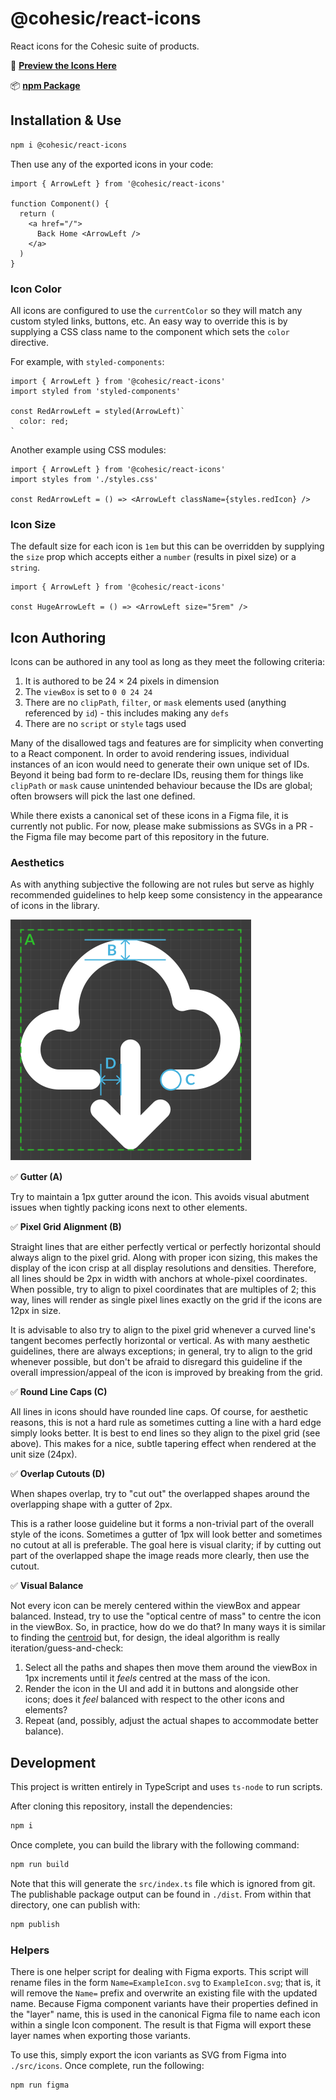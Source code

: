 # @cohesic/react-icons

React icons for the Cohesic suite of products.

🔎 **[Preview the Icons Here](https://cohesic.github.io/react-icons/)**

📦 **[npm Package](https://www.npmjs.com/package/@cohesic/react-icons)**

## Installation & Use

```bash
npm i @cohesic/react-icons
```

Then use any of the exported icons in your code:

```tsx
import { ArrowLeft } from '@cohesic/react-icons'

function Component() {
  return (
    <a href="/">
      Back Home <ArrowLeft />
    </a>
  )
}
```

### Icon Color

All icons are configured to use the `currentColor` so they will match any custom styled links, buttons, etc.
An easy way to override this is by supplying a CSS class name to the component which sets the `color` directive.

For example, with `styled-components`:

```tsx
import { ArrowLeft } from '@cohesic/react-icons'
import styled from 'styled-components'

const RedArrowLeft = styled(ArrowLeft)`
  color: red;
`
```

Another example using CSS modules:

```tsx
import { ArrowLeft } from '@cohesic/react-icons'
import styles from './styles.css'

const RedArrowLeft = () => <ArrowLeft className={styles.redIcon} />
```

### Icon Size

The default size for each icon is `1em` but this can be overridden by supplying the `size` prop which accepts either a `number` (results in pixel size) or a `string`.

```tsx
import { ArrowLeft } from '@cohesic/react-icons'

const HugeArrowLeft = () => <ArrowLeft size="5rem" />
```

## Icon Authoring

Icons can be authored in any tool as long as they meet the following criteria:

1. It is authored to be 24 &times; 24 pixels in dimension
1. The `viewBox` is set to `0 0 24 24`
1. There are no `clipPath`, `filter`, or `mask` elements used (anything referenced by `id`) - this includes making any `defs`
1. There are no `script` or `style` tags used

Many of the disallowed tags and features are for simplicity when converting to a React component.
In order to avoid rendering issues, individual instances of an icon would need to generate their own unique set of IDs.
Beyond it being bad form to re-declare IDs, reusing them for things like `clipPath` or `mask` cause unintended behaviour because the IDs are global; often browsers will pick the last one defined.

While there exists a canonical set of these icons in a Figma file, it is currently not public.
For now, please make submissions as SVGs in a PR - the Figma file may become part of this repository in the future.

### Aesthetics

As with anything subjective the following are not rules but serve as highly recommended guidelines to help keep some consistency in the appearance of icons in the library.

![Aesthetics and Pixel Alignment](docs/aesthetics.png)

✅ **Gutter (A)**

Try to maintain a 1px gutter around the icon. This avoids visual abutment issues when tightly packing icons next to other elements.

✅ **Pixel Grid Alignment (B)**

Straight lines that are either perfectly vertical or perfectly horizontal should always align to the pixel grid. Along with proper icon sizing, this makes the display of the icon crisp at all display resolutions and densities.
Therefore, all lines should be 2px in width with anchors at whole-pixel coordinates.
When possible, try to align to pixel coordinates that are multiples of 2; this way, lines will render as single pixel lines exactly on the grid if the icons are 12px in size.

It is advisable to also try to align to the pixel grid whenever a curved line's tangent becomes perfectly horizontal or vertical.
As with many aesthetic guidelines, there are always exceptions; in general, try to align to the grid whenever possible, but don't be afraid to disregard this guideline if the overall impression/appeal of the icon is improved by breaking from the grid.

✅ **Round Line Caps (C)**

All lines in icons should have rounded line caps.
Of course, for aesthetic reasons, this is not a hard rule as sometimes cutting a line with a hard edge simply looks better.
It is best to end lines so they align to the pixel grid (see above).
This makes for a nice, subtle tapering effect when rendered at the unit size (24px).

✅ **Overlap Cutouts (D)**

When shapes overlap, try to "cut out" the overlapped shapes around the overlapping shape with a gutter of 2px.

This is a rather loose guideline but it forms a non-trivial part of the overall style of the icons.
Sometimes a gutter of 1px will look better and sometimes no cutout at all is preferable.
The goal here is visual clarity; if by cutting out part of the overlapped shape the image reads more clearly, then use the cutout.

✅ **Visual Balance**

Not every icon can be merely centered within the viewBox and appear balanced.
Instead, try to use the "optical centre of mass" to centre the icon in the viewBox.
So, in practice, how do we do that?
In many ways it is similar to finding the [centroid](https://en.wikipedia.org/wiki/Centroid) but, for design, the ideal algorithm is really iteration/guess-and-check:

1. Select all the paths and shapes then move them around the viewBox in 1px increments until it _feels_ centred at the mass of the icon.
1. Render the icon in the UI and add it in buttons and alongside other icons; does it _feel_ balanced with respect to the other icons and elements?
1. Repeat (and, possibly, adjust the actual shapes to accommodate better balance).

## Development

This project is written entirely in TypeScript and uses `ts-node` to run scripts.

After cloning this repository, install the dependencies:

```bash
npm i
```

Once complete, you can build the library with the following command:

```bash
npm run build
```

Note that this will generate the `src/index.ts` file which is ignored from git.
The publishable package output can be found in `./dist`.
From within that directory, one can publish with:

```bash
npm publish
```

### Helpers

There is one helper script for dealing with Figma exports.
This script will rename files in the form `Name=ExampleIcon.svg` to `ExampleIcon.svg`; that is, it will remove the `Name=` prefix and overwrite an existing file with the updated name.
Because Figma component variants have their properties defined in the "layer" name, this is used in the canonical Figma file to name each icon within a single Icon component.
The result is that Figma will export these layer names when exporting those variants.

To use this, simply export the icon variants as SVG from Figma into `./src/icons`.
Once complete, run the following:

```bash
npm run figma
```
